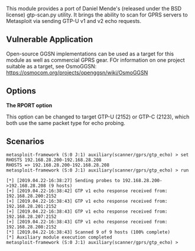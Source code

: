 This module provides a port of Daniel Mende's (released under the BSD license) gtp-scan.py utility. It brings the ability to scan for GPRS servers to Metasploit via sending GTP-U v1 and v2 echo requests.

## Vulnerable Application

Open-source GGSN implementations can be used as a target for this module as well as commercial GPRS gear. FOr information on one project suitable as a target, see OsmoGGSN: https://osmocom.org/projects/openggsn/wiki/OsmoGGSN

## Options

   **The RPORT option**

   This option can be changed to target GTP-U (2152) or GTP-C (2123), which both use the same packet type for echo probing.

## Scenarios

```
metasploit-framework (S:0 J:1) auxiliary(scanner/gprs/gtp_echo) > set RHOSTS 192.168.28.200-192.168.28.208
RHOSTS => 192.168.28.200-192.168.28.208
metasploit-framework (S:0 J:1) auxiliary(scanner/gprs/gtp_echo) > run

[*] [2019.04.22-16:38:27] Sending probes to 192.168.28.200->192.168.28.208 (9 hosts)
[+] [2019.04.22-16:38:42] GTP v1 echo response received from: 192.168.28.200:2152
[+] [2019.04.22-16:38:43] GTP v1 echo response received from: 192.168.28.201:2152
[+] [2019.04.22-16:38:43] GTP v1 echo response received from: 192.168.28.207:2152
[+] [2019.04.22-16:38:43] GTP v1 echo response received from: 192.168.28.208:2152
[*] [2019.04.22-16:38:43] Scanned 9 of 9 hosts (100% complete)
[*] Auxiliary module execution completed
metasploit-framework (S:0 J:1) auxiliary(scanner/gprs/gtp_echo) >
```
